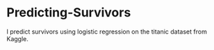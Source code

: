 # Predicting-Survivors
I predict survivors using logistic regression on the titanic dataset from Kaggle.
